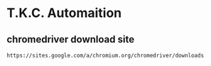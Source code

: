# T.K.C. Automaition

## chromedriver download site

    https://sites.google.com/a/chromium.org/chromedriver/downloads